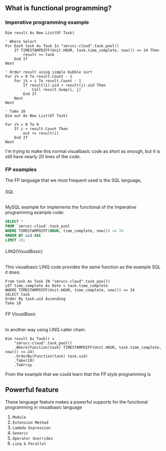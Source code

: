 ## What is functional programming?

### Imperative programming example

```vbnet
Dim result As New List(Of Task)

' Where Select
For Each task As Task In "smrucc-cloud".task_pool()
    If TIMESTAMPDIFF(Unit.HOUR, task.time_complete, now()) <= 24 Then
        result += task
    End If
Next

' Order result using simple bubble sort
For i% = 0 To result.Count - 1
    For j% = i To result.Count - 1
        If result(i).uid > result(j).uid Then
            Call result.Swap(i, j)
        End If
    Next
Next

' Take 10
Dim out As New List(Of Task)

For i% = 0 To 9
    If i < result.Count Then
        out += result(i)
    End If
Next
```

I'm trying to make this normal visualbasic code as short as enough, but it is still have nearly 20 lines of the code.

### FP examples

The FP language that we most frequent used is the SQL language,

###### SQL

MySQL example for implements the functional of the Imperative programming example code:

```SQL
SELECT *
FROM `smrucc-cloud`.task_pool
WHERE TIMESTAMPDIFF(HOUR, time_complete, now()) <= 24
ORDER BY uid ASC
LIMIT 10;
```

###### LINQ(VisualBasic)

This visualbasic LINQ code provides the same function as the example SQL it does:

```vbnet
From task As Task IN "smrucc-cloud".task_pool()
LET time_complete As Date = task.time_complete
WHERE TIMESTAMPDIFF(Unit.HOUR, time_complete, now()) <= 24
SELECT task
Order By task.uid Ascending
Take 10
```

###### FP VisualBasic

In another way using LINQ caller chain:

```vbnet
Dim result As Task() =
    "smrucc-cloud".task_pool()
    .Where(Function(task) TIMESTAMPDIFF(Unit.HOUR, task.time_complete, now()) <= 24)
    .OrderBy(Function(task) task.uid)
    .Take(10)
    .ToArray
```

From the example that we could learn that the FP style programming is 

## Powerful feature

These language feature makes a powerful supports for the functional programming in visualbasic language

1. ``Module``
2. ``Extension Method``
3. ``Lambda Expression``
4. ``Generic``
5. ``Operator Overrides``
6. ``Linq & Parallel``